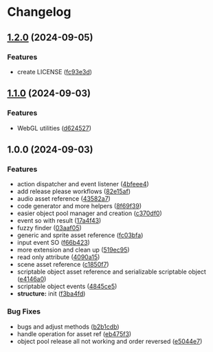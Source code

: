 # Changelog

## [1.2.0](https://github.com/h2v9696/UnityExtensionsCore/compare/v1.1.0...v1.2.0) (2024-09-05)


### Features

* create LICENSE ([fc93e3d](https://github.com/h2v9696/UnityExtensionsCore/commit/fc93e3d1433d5619d9943e3260e68ab93b66cd3f))

## [1.1.0](https://github.com/h2v9696/UnityExtensionsCore/compare/v1.0.0...v1.1.0) (2024-09-03)


### Features

* WebGL utilities ([d624527](https://github.com/h2v9696/UnityExtensionsCore/commit/d62452773ff2c9ce28d07ad6005c56161de10c8b))

## 1.0.0 (2024-09-03)


### Features

* action dispatcher and event listener ([4bfeee4](https://github.com/h2v9696/UnityExtensionsCore/commit/4bfeee473db10764cdc5092bbaf04816cb8e4e7d))
* add release please workflows ([82e15af](https://github.com/h2v9696/UnityExtensionsCore/commit/82e15af57e0d25517614a4bc97a4f543cf6fa91c))
* audio asset reference ([43582a7](https://github.com/h2v9696/UnityExtensionsCore/commit/43582a70deb55890d4df2fbdbd205156845b12ef))
* code generator and more helpers ([8f69f39](https://github.com/h2v9696/UnityExtensionsCore/commit/8f69f39294b2aacb8fd87ba83b2763c97764d2ad))
* easier object pool manager and creation ([c370df0](https://github.com/h2v9696/UnityExtensionsCore/commit/c370df064a14a75436387fea5ff4fc082d2d9b3d))
* event so with result ([17a4f43](https://github.com/h2v9696/UnityExtensionsCore/commit/17a4f43f599484526230ba39461d4571ba190078))
* fuzzy finder ([03aaf05](https://github.com/h2v9696/UnityExtensionsCore/commit/03aaf05f3db3f7d4c457c5e0366d01f53ee39c01))
* generic and sprite asset reference ([fc03bfa](https://github.com/h2v9696/UnityExtensionsCore/commit/fc03bfab1878dfe45c0f8b16ce01a469d7115b8b))
* input event SO ([f66b423](https://github.com/h2v9696/UnityExtensionsCore/commit/f66b42371ba0d299a88f470be1e213f94831175d))
* more extension and clean up ([519ec95](https://github.com/h2v9696/UnityExtensionsCore/commit/519ec95366edf2e312c255f14246733d93c6d4cc))
* read only attribute ([4090a15](https://github.com/h2v9696/UnityExtensionsCore/commit/4090a153083ac30c7b398669ec6d21554bb7eb19))
* scene asset reference ([c1850f7](https://github.com/h2v9696/UnityExtensionsCore/commit/c1850f738502bd44369d3c44f40800d28b396bea))
* scriptable object asset reference and serializable scriptable object ([e4146a0](https://github.com/h2v9696/UnityExtensionsCore/commit/e4146a00cf2d9f952ef648a18946b344d1e2f216))
* scriptable object events ([4845ce5](https://github.com/h2v9696/UnityExtensionsCore/commit/4845ce549d83c22ee1ff55373620905c7158773e))
* **structure:** init ([f3ba4fd](https://github.com/h2v9696/UnityExtensionsCore/commit/f3ba4fd15891f965750e31e26830021da4834588))


### Bug Fixes

* bugs and adjust methods ([b2b1cdb](https://github.com/h2v9696/UnityExtensionsCore/commit/b2b1cdb98fdda0b1e301ff76359039b020dd0f95))
* handle operation for asset ref ([eb475f3](https://github.com/h2v9696/UnityExtensionsCore/commit/eb475f3ad45cf1ef865b665a2ddb63e5049965b9))
* object pool release all not working and order reversed ([e5044e7](https://github.com/h2v9696/UnityExtensionsCore/commit/e5044e7e2875480403c5e222ed8c38499f8cc770))
